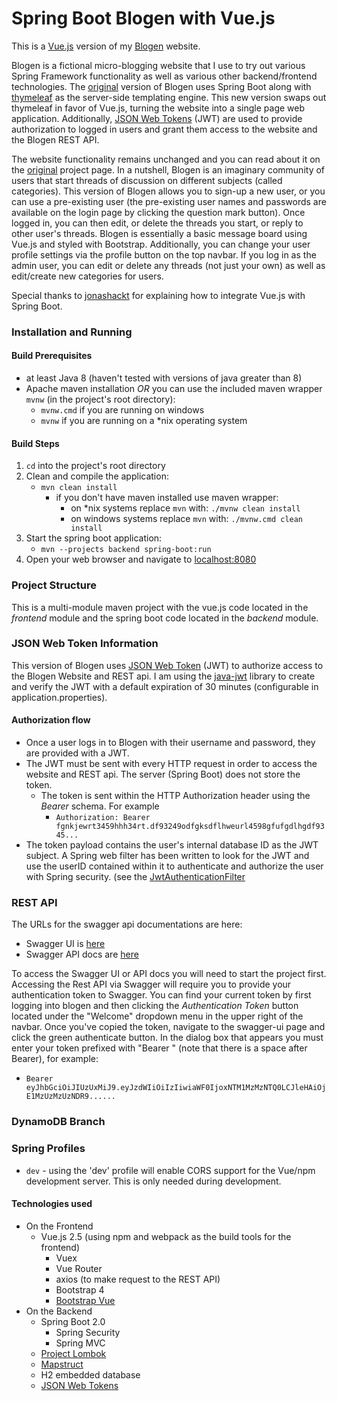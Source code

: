 Spring Boot Blogen with Vue.js
===================================
This is a [Vue.js](https://vuejs.org) version of my [Blogen](https://github.com/strohs/springboot-blogen) website.

Blogen is a fictional micro-blogging website that I use to try out various Spring Framework functionality as well as
 various other backend/frontend technologies. The [original](https://github.com/strohs/springboot-blogen) version 
 of Blogen uses Spring Boot along with [thymeleaf](https://www.thymeleaf.org/) as the server-side templating 
 engine. This new version swaps out thymeleaf in favor of Vue.js, turning the website into a single 
 page web application. 
 Additionally, [JSON Web Tokens](https://jwt.io/introduction/) (JWT) are used to provide authorization to logged in 
 users and grant them access to the website and the Blogen REST API. 

The website functionality remains unchanged and you can read about it on the 
[original](https://github.com/strohs/springboot-blogen) project page. In a nutshell, Blogen is an imaginary community
of users that start threads of discussion on different subjects (called categories). This version of Blogen
 allows you to sign-up a new user, or you can use a pre-existing user (the pre-existing user names and passwords 
  are available on the login page by clicking the question mark button). 
  Once logged in, you can then edit, or delete the threads you start, or reply to other user's threads. 
  Blogen is essentially a basic message board using Vue.js and styled with Bootstrap. Additionally, you can 
  change your user profile settings via the profile button on the top navbar. If you log in as the admin user, 
  you can edit or delete any threads (not just your own) as well as edit/create new categories for users.  

Special thanks to [jonashackt](https://github.com/jonashackt/spring-boot-vuejs) for explaining how to integrate Vue.js
with Spring Boot.


### Installation and Running
#### Build Prerequisites
* at least Java 8 (haven't tested with versions of java greater than 8)
* Apache maven installation *OR* you can use the included maven wrapper `mvnw` (in the project's root directory):
    * `mvnw.cmd` if you are running on windows
    * `mvnw` if you are running on a *nix operating system 


#### Build Steps 
1. `cd` into the project's root directory
2. Clean and compile the application:
    * `mvn clean install`
        * if you don't have maven installed use maven wrapper: 
            * on *nix systems replace `mvn` with: `./mvnw clean install`
            * on windows systems replace `mvn` with: `./mvnw.cmd clean install` 
3. Start the spring boot application:
    * `mvn --projects backend spring-boot:run`
3. Open your web browser and navigate to [localhost:8080](http://localhost:8080/)


### Project Structure
This is a multi-module maven project with the vue.js code located in the *frontend* module and the spring boot code
located in the *backend* module.


### JSON Web Token Information
This version of Blogen uses [JSON Web Token](https://jwt.io/introduction/) (JWT) to authorize access to the 
Blogen Website and REST api. I am using the [java-jwt](https://github.com/auth0/java-jwt) library to create 
and verify the JWT with a default expiration of 30 minutes (configurable in application.properties).

#### Authorization flow
* Once a user logs in to Blogen with their username and password, they are provided with a JWT. 
* The JWT must be sent with every HTTP request in order to access the website and REST api. 
The server (Spring Boot) does not store the token.
    * The token is sent within the HTTP Authorization header using the *Bearer* schema. For example
        * `Authorization: Bearer fgnkjewrt3459hhh34rt.df93249odfgksdflhweurl4598gfufgdlhgdf9345...`
* The token payload contains the user's internal database ID as the JWT subject. A Spring web 
filter has been written to look for the JWT and use the userID contained within it to authenticate 
and authorize the user with Spring security. 
(see the [JwtAuthenticationFilter](https://github.com/strohs/springboot-blogen-vuejs/blob/master/backend/src/main/java/com/blogen/services/security/JwtAuthenticationFilter.java)  



### REST API
The URLs for the swagger api documentations are here:
* Swagger UI is [here](http://localhost:8080/swagger-ui.html#/)
* Swagger API docs are [here](http://localhost:8080/v2/api-docs)

To access the Swagger UI or API docs you will need to start the project first. Accessing the Rest API via Swagger
will require you to provide your authentication token to Swagger. You can find your current token by first 
logging into blogen and then clicking the *Authentication Token* button located under the "Welcome" dropdown 
menu in the upper right of the navbar. Once you've copied the token, navigate to the swagger-ui page and click the
green authenticate button. In the dialog box that appears you must enter your token prefixed with "Bearer " (note
that there is a space after Bearer), for example:
* `Bearer eyJhbGciOiJIUzUxMiJ9.eyJzdWIiOiIzIiwiaWF0IjoxNTM1MzMzNTQ0LCJleHAiOjE1MzUzMzUzNDR9......`
  

### DynamoDB Branch

### Spring Profiles
* `dev` - using the 'dev' profile will enable CORS support for the Vue/npm development server. This is only
needed during development.

#### Technologies used
* On the Frontend
    * Vue.js 2.5 (using npm and webpack as the build tools for the frontend)
        * Vuex
        * Vue Router
        * axios (to make request to the REST API)
        * Bootstrap 4
        * [Bootstrap Vue](https://bootstrap-vue.js.org/)
* On the Backend
    * Spring Boot 2.0
        * Spring Security
        * Spring MVC
    * [Project Lombok](https://projectlombok.org/)
    * [Mapstruct](http://mapstruct.org/)
    * H2 embedded database
    * [JSON Web Tokens](https://jwt.io/introduction/)